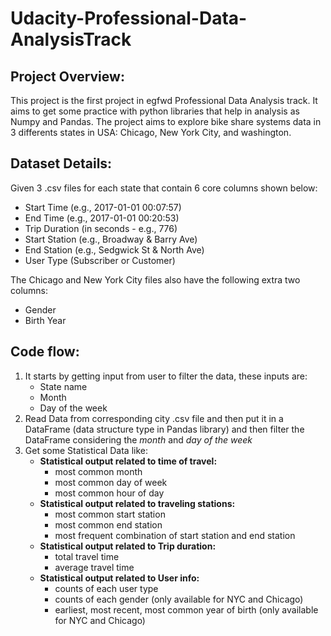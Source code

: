 # Udacity-Professional-Data-AnalysisTrack
## Project Overview:
This project is the first project in egfwd Professional Data Analysis track. It aims to get some practice with python libraries that help in analysis as Numpy and Pandas.
The project aims to explore bike share systems data in 3 differents states in USA: Chicago, New York City, and washington. 
## Dataset Details:
Given 3 .csv files for each state that contain 6 core columns shown below:
- Start Time (e.g., 2017-01-01 00:07:57)
- End Time (e.g., 2017-01-01 00:20:53)
- Trip Duration (in seconds - e.g., 776)
- Start Station (e.g., Broadway & Barry Ave)
- End Station (e.g., Sedgwick St & North Ave)
- User Type (Subscriber or Customer)

The Chicago and New York City files also have the following extra two columns:
- Gender
- Birth Year
## Code flow:
1. It starts by getting input from user to filter the data, these inputs are:
   - State name
   - Month
   - Day of the week
2. Read Data from corresponding city .csv file and then put it in a DataFrame (data structure type in Pandas library) and then filter the DataFrame considering the *month* and *day of the week*
3. Get some Statistical Data like:
   - **Statistical output related to time of travel:**
     - most common month
     - most common day of week
     - most common hour of day
   - **Statistical output related to traveling stations:**
     - most common start station
     - most common end station
     - most frequent combination of start station and end station
   - **Statistical output related to Trip duration:**
     - total travel time
     - average travel time
   - **Statistical output related to User info:**
     - counts of each user type
     - counts of each gender (only available for NYC and Chicago)
     - earliest, most recent, most common year of birth (only available for NYC and Chicago)
